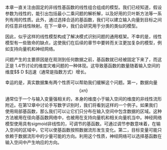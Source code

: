 本章一直关注由固定的非线性基函数的线性组合组成的模型。我们已经知道，假设参数为线性的，能引出包括最小二乘问题的解析解，以及好用的贝叶斯方法等一系列有用的性质。此外，通过选择合适的基函数，我们可以建立输入向量到目标之间的任意非线性映射。在下一章中，我们会研究用于分类的类似的模型。    

因此，似乎这样的线性模型构成了解决模式识别问题的通用框架。不幸的是，线性模型有一些致命的缺点，这使我们在后续的章节中要转而关注更加复杂的模型，例如支持向量机和神经网络。    

问题产生的主要原因是在观测到任何数据之前，基函数就已经被固定下来了，而这正是 1.4节讨论的维度灾难问题的一种体现。这导致基函数的数量随着输入空间的维度$$ D $迅速（通常是指数方式）增长。    

幸运的是，真实数据集有两个性质可以帮助我们缓解这个问题。第一，数据向量$$ \{xn\}
$$通常位于一个与输入变量强相关的，本身的维度小于输入空间的维度的非线性流形附近。在第12章中讨论手写数字识别时，我们将看到这样的一个例子。如果我们使用局部基函数，那么我们可以让它们只分布在输入空间中包含数据的区域。这种方法被用在径向基函数网络中，也被用在支持向量机和相关向量机当中。神经网络模型使用具有sigmoid非线性的，可调节的基函数。可通过调节参数意味着，在输入空间的区域中，它可以使基函数按照数据流形发生变化。第二，目标变量可能只依赖于数据流形中的少量可能的方向。利用这个性质，神经网络可以选择基函数在输入空间中产生响应的方向。
